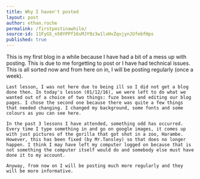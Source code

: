 ```yaml
---
title: Why I haven't posted
layout: post
author: ethan.roche
permalink: /firstpostinawhile/
source-id: 11FyGS_n50YPPf16sMJY9z3w1lxHvZqvjynJUfebfHps
published: true
---
```

This is my first blog in a while because I have had a bit of a mess up with posting. This is due to me forgetting to post or I have had technical issues. This is all sorted now and from here on in, I will be posting regularly (once a week). 

	Last lesson, I was not here due to being ill so I did not get a blog done then. In today's lesson (01/12/16), we were left to do what we wanted out of a choice of two things: fuze boxes and editing our blog pages. I chose the second one because there was quite a few things that needed changing. I changed my background, some fonts and some colours as you can see here.

	In the past 3 lessons I have attended, something odd has occurred. Every time I type something in and go on google images, it comes up with just pictures of the gorilla that got shot in a zoo, Harambe. However, this has been fixed (by Mr.Tansley) so that does no longer happen. I think I may have left my computer logged on because that is not something the computer itself would do and somebody else must have done it to my account.

	Anyway, from now on I will be posting much more regularly and they will be more informative.

